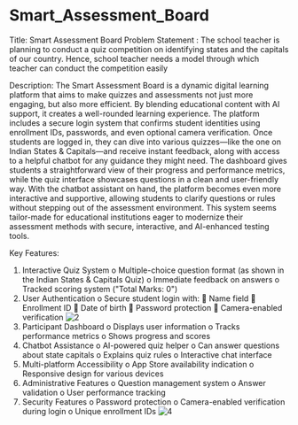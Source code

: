 # Smart_Assessment_Board
Title: Smart Assessment Board
Problem Statement : The school teacher is planning to conduct a quiz 
competition on identifying states and the capitals of our country. Hence, 
school teacher needs a model through which teacher can conduct the 
competition easily

Description: 
The Smart Assessment Board is a dynamic digital learning platform that aims to make quizzes and assessments not just more engaging, but also more efficient. By blending educational content with AI support, it creates a well-rounded learning experience. The platform includes a secure login system that confirms student identities using enrollment IDs, passwords, and even optional camera verification. Once students are logged in, they can dive into various quizzes—like the one on Indian States & Capitals—and receive instant feedback, along with access to a helpful chatbot for any guidance they might need. The dashboard gives students a straightforward view of their progress and performance metrics, while the quiz interface showcases questions in a clean and user-friendly way. With the chatbot assistant on hand, the platform becomes even more interactive and supportive, allowing students to clarify questions or rules without stepping out of the assessment environment. This system seems tailor-made for educational institutions eager to modernize their assessment methods with secure, interactive, and AI-enhanced testing tools.

Key Features:
1.	Interactive Quiz System
      o	Multiple-choice question format (as shown in the Indian States & Capitals Quiz)
      o	Immediate feedback on answers
      o	Tracked scoring system ("Total Marks: 0")
2.	User Authentication
      o	Secure student login with:
        	Name field
        	Enrollment ID
        	Date of birth
        	Password protection
        	Camera-enabled verification
![2](https://github.com/user-attachments/assets/6cae0c9f-dd5c-4ca2-b536-d8d1220df878)
4.	Participant Dashboard
      o	Displays user information
      o	Tracks performance metrics
      o	Shows progress and scores
5.	Chatbot Assistance
      o	AI-powered quiz helper
      o	Can answer questions about state capitals
      o	Explains quiz rules
      o	Interactive chat interface
6.	Multi-platform Accessibility
      o	App Store availability indication
      o	Responsive design for various devices
7.	Administrative Features
      o	Question management system
      o	Answer validation
      o	User performance tracking
8.	Security Features
      o	Password protection
      o	Camera-enabled verification during login
      o	Unique enrollment IDs
![4](https://github.com/user-attachments/assets/273fd7a4-b979-482b-911b-f77fc38316dc)
